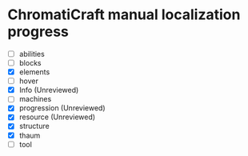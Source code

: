# ChromatiCraft manual localization progress

* [ ] abilities
* [ ] blocks
* [X] elements
* [ ] hover
* [X] Info (Unreviewed)
* [ ] machines
* [X] progression (Unreviewed)
* [X] resource (Unreviewed)
* [X] structure
* [X] thaum
* [ ] tool
